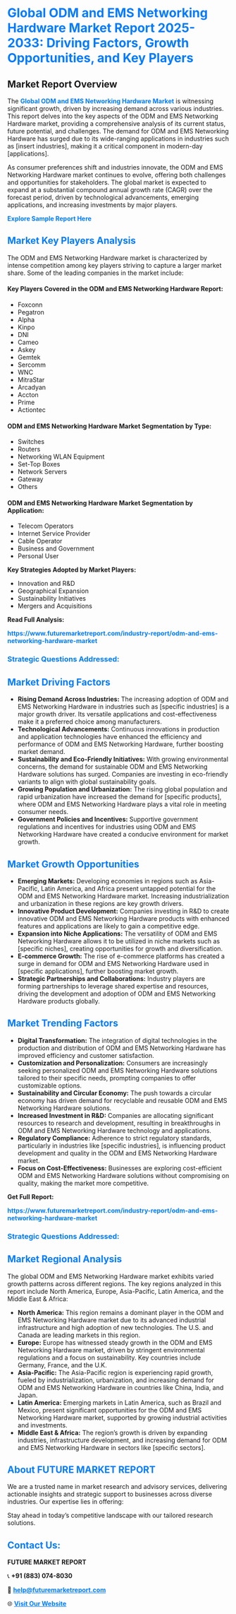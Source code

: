 <h1 style="color: #007BFF;">Global ODM and EMS Networking Hardware Market Report 2025-2033: Driving Factors, Growth Opportunities, and Key Players</h1>

<section id="overview">
<h2>Market Report Overview</h2>
<p>The <a href="https://www.futuremarketreport.com/industry-report/odm-and-ems-networking-hardware-market" style="color: #007BFF; text-decoration: none;"><strong>Global ODM and EMS Networking Hardware Market</strong></a> is witnessing significant growth, driven by increasing demand across various industries. This report delves into the key aspects of the ODM and EMS Networking Hardware market, providing a comprehensive analysis of its current status, future potential, and challenges. The demand for ODM and EMS Networking Hardware has surged due to its wide-ranging applications in industries such as [insert industries], making it a critical component in modern-day [applications].</p>
<p>As consumer preferences shift and industries innovate, the ODM and EMS Networking Hardware market continues to evolve, offering both challenges and opportunities for stakeholders. The global market is expected to expand at a substantial compound annual growth rate (CAGR) over the forecast period, driven by technological advancements, emerging applications, and increasing investments by major players.</p>
</section>

<section id="overview">
<p><a href="https://www.futuremarketreport.com/request-sample/reportId=42909" style="color: #007BFF; text-decoration: none;"><strong>Explore Sample Report Here</strong></a></p>
</section>

<section id="key-players">
<h2 style="color: #007BFF;">Market Key Players Analysis</h2>
<p>The ODM and EMS Networking Hardware market is characterized by intense competition among key players striving to capture a larger market share. Some of the leading companies in the market include:</p>
<h4>Key Players Covered in the ODM and EMS Networking Hardware Report:</h4>
<ul><li>Foxconn</li><li>Pegatron</li><li>Alpha</li><li>Kinpo</li><li>DNI</li><li>Cameo</li><li>Askey</li><li>Gemtek</li><li>Sercomm</li><li>WNC</li><li>MitraStar</li><li>Arcadyan</li><li>Accton</li><li>Prime</li><li>Actiontec</li></ul>
<h4>ODM and EMS Networking Hardware Market Segmentation by Type:</h4>
<ul><li>Switches</li><li>Routers</li><li>Networking WLAN Equipment</li><li>Set-Top Boxes</li><li>Network Servers</li><li>Gateway</li><li>Others</li></ul>

<h4>ODM and EMS Networking Hardware Market Segmentation by Application:</h4>
<ul><li>Telecom Operators</li><li>Internet Service Provider</li><li>Cable Operator</li><li>Business and Government</li><li>Personal User</li></ul>
<p><strong>Key Strategies Adopted by Market Players:</strong></p>
<ul>
<li>Innovation and R&D</li>
<li>Geographical Expansion</li>
<li>Sustainability Initiatives</li>
<li>Mergers and Acquisitions</li>
</ul>
</section>

<section>
<p><strong>Read Full Analysis: </strong></p><a href="https://www.futuremarketreport.com/industry-report/odm-and-ems-networking-hardware-market" style="color: #007BFF; text-decoration: none;"><strong>https://www.futuremarketreport.com/industry-report/odm-and-ems-networking-hardware-market</strong></a>
<h3 style="color: #007BFF;">Strategic Questions Addressed:</h3>
</section>

<section id="driving-factors">
<h2 style="color: #007BFF;">Market Driving Factors</h2>
<ul>
<li><strong>Rising Demand Across Industries:</strong> The increasing adoption of ODM and EMS Networking Hardware in industries such as [specific industries] is a major growth driver. Its versatile applications and cost-effectiveness make it a preferred choice among manufacturers.</li>
<li><strong>Technological Advancements:</strong> Continuous innovations in production and application technologies have enhanced the efficiency and performance of ODM and EMS Networking Hardware, further boosting market demand.</li>
<li><strong>Sustainability and Eco-Friendly Initiatives:</strong> With growing environmental concerns, the demand for sustainable ODM and EMS Networking Hardware solutions has surged. Companies are investing in eco-friendly variants to align with global sustainability goals.</li>
<li><strong>Growing Population and Urbanization:</strong> The rising global population and rapid urbanization have increased the demand for [specific products], where ODM and EMS Networking Hardware plays a vital role in meeting consumer needs.</li>
<li><strong>Government Policies and Incentives:</strong> Supportive government regulations and incentives for industries using ODM and EMS Networking Hardware have created a conducive environment for market growth.</li>
</ul>
</section>

<section id="growth-opportunities">
<h2 style="color: #007BFF;">Market Growth Opportunities</h2>
<ul>
<li><strong>Emerging Markets:</strong> Developing economies in regions such as Asia-Pacific, Latin America, and Africa present untapped potential for the ODM and EMS Networking Hardware market. Increasing industrialization and urbanization in these regions are key growth drivers.</li>
<li><strong>Innovative Product Development:</strong> Companies investing in R&D to create innovative ODM and EMS Networking Hardware products with enhanced features and applications are likely to gain a competitive edge.</li>
<li><strong>Expansion into Niche Applications:</strong> The versatility of ODM and EMS Networking Hardware allows it to be utilized in niche markets such as [specific niches], creating opportunities for growth and diversification.</li>
<li><strong>E-commerce Growth:</strong> The rise of e-commerce platforms has created a surge in demand for ODM and EMS Networking Hardware used in [specific applications], further boosting market growth.</li>
<li><strong>Strategic Partnerships and Collaborations:</strong> Industry players are forming partnerships to leverage shared expertise and resources, driving the development and adoption of ODM and EMS Networking Hardware products globally.</li>
</ul>
</section>

<section id="trending-factors">
<h2 style="color: #007BFF;">Market Trending Factors</h2>
<ul>
<li><strong>Digital Transformation:</strong> The integration of digital technologies in the production and distribution of ODM and EMS Networking Hardware has improved efficiency and customer satisfaction.</li>
<li><strong>Customization and Personalization:</strong> Consumers are increasingly seeking personalized ODM and EMS Networking Hardware solutions tailored to their specific needs, prompting companies to offer customizable options.</li>
<li><strong>Sustainability and Circular Economy:</strong> The push towards a circular economy has driven demand for recyclable and reusable ODM and EMS Networking Hardware solutions.</li>
<li><strong>Increased Investment in R&D:</strong> Companies are allocating significant resources to research and development, resulting in breakthroughs in ODM and EMS Networking Hardware technology and applications.</li>
<li><strong>Regulatory Compliance:</strong> Adherence to strict regulatory standards, particularly in industries like [specific industries], is influencing product development and quality in the ODM and EMS Networking Hardware market.</li>
<li><strong>Focus on Cost-Effectiveness:</strong> Businesses are exploring cost-efficient ODM and EMS Networking Hardware solutions without compromising on quality, making the market more competitive.</li>
</ul>
</section>

<section>
<p><strong>Get Full Report: </strong></p><a href="https://www.futuremarketreport.com/industry-report/odm-and-ems-networking-hardware-market" style="color: #007BFF; text-decoration: none;"><strong>https://www.futuremarketreport.com/industry-report/odm-and-ems-networking-hardware-market</strong></a>
<h3 style="color: #007BFF;">Strategic Questions Addressed:</h3>
</section>


<section id="regional-analysis">
<h2 style="color: #007BFF;">Market Regional Analysis</h2>
<p>The global ODM and EMS Networking Hardware market exhibits varied growth patterns across different regions. The key regions analyzed in this report include North America, Europe, Asia-Pacific, Latin America, and the Middle East & Africa:</p>
<ul>
<li><strong>North America:</strong> This region remains a dominant player in the ODM and EMS Networking Hardware market due to its advanced industrial infrastructure and high adoption of new technologies. The U.S. and Canada are leading markets in this region.</li>
<li><strong>Europe:</strong> Europe has witnessed steady growth in the ODM and EMS Networking Hardware market, driven by stringent environmental regulations and a focus on sustainability. Key countries include Germany, France, and the U.K.</li>
<li><strong>Asia-Pacific:</strong> The Asia-Pacific region is experiencing rapid growth, fueled by industrialization, urbanization, and increasing demand for ODM and EMS Networking Hardware in countries like China, India, and Japan.</li>
<li><strong>Latin America:</strong> Emerging markets in Latin America, such as Brazil and Mexico, present significant opportunities for the ODM and EMS Networking Hardware market, supported by growing industrial activities and investments.</li>
<li><strong>Middle East & Africa:</strong> The region’s growth is driven by expanding industries, infrastructure development, and increasing demand for ODM and EMS Networking Hardware in sectors like [specific sectors].</li>
</ul>
</section>

<footer>
<h2 style="color: #007BFF;">About FUTURE MARKET REPORT</h2>
<p>We are a trusted name in market research and advisory services, delivering actionable insights and strategic support to businesses across diverse industries. Our expertise lies in offering:</p>

<p>Stay ahead in today’s competitive landscape with our tailored research solutions.</p>

<h2 style="color: #007BFF;">Contact Us:</h2>
<p><strong>FUTURE MARKET REPORT</strong></p>
<p>📞 <strong>+91 (883) 074-8030</strong></p>
<p>📧 <strong><a href="mailto:help@futuremarketreport.com" style="color: #007BFF;">help@futuremarketreport.com</a></strong></p>
<p>🌐 <strong><a href="https://www.futuremarketreport.com/" style="color: #007BFF;">Visit Our Website</a></strong></p>
</footer>